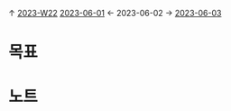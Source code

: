 
↑ [2023-W22](2023-W22.md)
[2023-06-01](2023-06-01.md) ← 2023-06-02 → [2023-06-03](2023-06-03.md)


# 목표



# 노트





